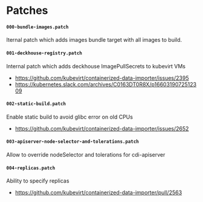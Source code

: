 # Patches

#### `000-bundle-images.patch`

Iternal patch which adds images bundle target with all images to build.

#### `001-deckhouse-registry.patch`

Internal patch which adds deckhouse ImagePullSecrets to kubevirt VMs

- https://github.com/kubevirt/containerized-data-importer/issues/2395
- https://kubernetes.slack.com/archives/C0163DT0R8X/p1660319072512309

#### `002-static-build.patch`

Enable static build to avoid glibc error on old CPUs

- https://github.com/kubevirt/containerized-data-importer/issues/2652

#### `003-apiserver-node-selector-and-tolerations.patch`

Allow to override nodeSelector and tolerations for cdi-apiserver

#### `004-replicas.patch`

Ability to specify replicas

- https://github.com/kubevirt/containerized-data-importer/pull/2563
